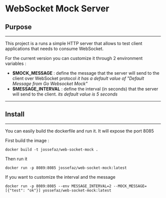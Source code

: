 # WebSocket Mock Server


## Purpose

---

This project is a runs a simple HTTP server that allows to test client applications that needs to consume WebSocket.

For the current version you can customize it through 2 environment variables :

- **$MOCK_MESSAGE** : define the message that the server will send to the client over WebSocket protocol _it has a default value of "Default Message from Go Websocket Mock"_
- **$MESSAGE_INTERVAL** : define the interval (in seconds) that the server will send to the client. _its default value is 5 seconds_

---


## Install

---

You can easily build the dockerfile and run it. It will expose the port 8085

First build the image :

```shell
docker build -t jossefaz/web-socket-mock .   
```

Then run it 

```shell
docker run -p 8089:8085 jossefaz/web-socket-mock:latest   
```

If you want to customize the interval and the message

```shell
docker run -p 8089:8085 --env MESSAGE_INTERVAL=2 --MOCK_MESSAGE=[{"test": "ok"}] yossefaz/web-socket-mock:latest 
```